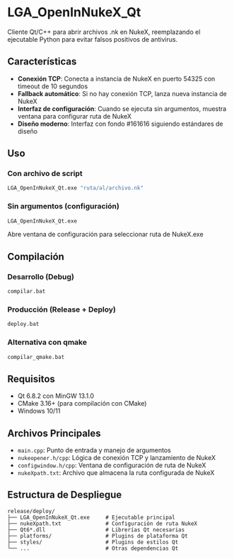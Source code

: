# LGA_OpenInNukeX_Qt

Cliente Qt/C++ para abrir archivos .nk en NukeX, reemplazando el ejecutable Python para evitar falsos positivos de antivirus.

## Características

- **Conexión TCP**: Conecta a instancia de NukeX en puerto 54325 con timeout de 10 segundos
- **Fallback automático**: Si no hay conexión TCP, lanza nueva instancia de NukeX
- **Interfaz de configuración**: Cuando se ejecuta sin argumentos, muestra ventana para configurar ruta de NukeX
- **Diseño moderno**: Interfaz con fondo #161616 siguiendo estándares de diseño

## Uso

### Con archivo de script
```bash
LGA_OpenInNukeX_Qt.exe "ruta/al/archivo.nk"
```

### Sin argumentos (configuración)
```bash
LGA_OpenInNukeX_Qt.exe
```
Abre ventana de configuración para seleccionar ruta de NukeX.exe

## Compilación

### Desarrollo (Debug)
```bash
compilar.bat
```

### Producción (Release + Deploy)
```bash
deploy.bat
```

### Alternativa con qmake
```bash
compilar_qmake.bat
```

## Requisitos

- Qt 6.8.2 con MinGW 13.1.0
- CMake 3.16+ (para compilación con CMake)
- Windows 10/11

## Archivos Principales

- `main.cpp`: Punto de entrada y manejo de argumentos
- `nukeopener.h/cpp`: Lógica de conexión TCP y lanzamiento de NukeX  
- `configwindow.h/cpp`: Ventana de configuración de ruta de NukeX
- `nukeXpath.txt`: Archivo que almacena la ruta configurada de NukeX

## Estructura de Despliegue

```
release/deploy/
├── LGA_OpenInNukeX_Qt.exe     # Ejecutable principal
├── nukeXpath.txt              # Configuración de ruta NukeX
├── Qt6*.dll                   # Librerías Qt necesarias
├── platforms/                 # Plugins de plataforma Qt
├── styles/                    # Plugins de estilos Qt
└── ...                        # Otras dependencias Qt
``` 
